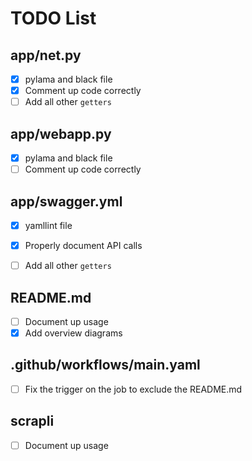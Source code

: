 # TODO List

## app/net.py

- [x] pylama and black file
- [x] Comment up code correctly
- [ ] Add all other `getters`
  
## app/webapp.py

- [x] pylama and black file
- [ ] Comment up code correctly

## app/swagger.yml

- [x] yamllint file
- [x] Properly document API calls
- [ ] Add all other `getters`


## README.md

- [ ] Document up usage
- [x] Add overview diagrams

## .github/workflows/main.yaml
- [ ] Fix the trigger on the job to exclude the README.md   

## scrapli
- [ ] Document up usage

